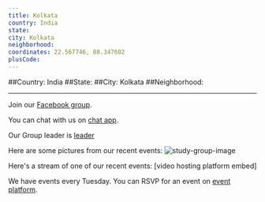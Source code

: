 ```yaml
---
title: Kolkata
country: India
state: 
city: Kolkata
neighborhood: 
coordinates: 22.567746, 88.347602
plusCode:
---
```


##Country: India
##State: 
##City: Kolkata
##Neighborhood: 
*****
Join our [Facebook group](https://www.facebook.com/groups/free.code.camp.kolkata).

You can chat with us on [chat app]().

Our Group leader is [leader]()

Here are some pictures from our recent events:
![study-group-image]()

Here's a stream of one of our recent events:
[video hosting platform embed]

We have events every Tuesday. You can RSVP for an event on [event platform]().
